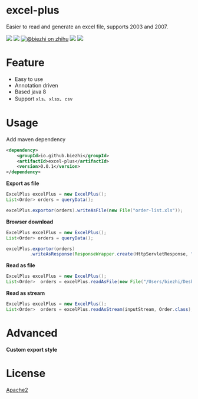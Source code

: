 # excel-plus

Easier to read and generate an excel file, supports 2003 and 2007.

[![](https://img.shields.io/travis/biezhi/excel-plus.svg)](https://travis-ci.org/biezhi/excel-plus)
[![](https://img.shields.io/maven-central/v/io.github.biezhi/excel-plus.svg)](https://mvnrepository.com/artifact/io.github.biezhi/excel-plus)
[![@biezhi on zhihu](https://img.shields.io/badge/zhihu-%40biezhi-red.svg)](https://www.zhihu.com/people/biezhi)
[![](https://img.shields.io/badge/license-Apache2-FF0080.svg)](https://github.com/biezhi/excel-plus/blob/master/LICENSE)
[![](https://img.shields.io/github/followers/biezhi.svg?style=social&label=Follow%20Me)](https://github.com/biezhi)

# Feature

- Easy to use
- Annotation driven
- Based java 8
- Support `xls`、`xlsx`、`csv`

# Usage

Add maven dependency

```xml
<dependency>
    <groupId>io.github.biezhi</groupId>
    <artifactId>excel-plus</artifactId>
    <version>0.0.1</version>
</dependency>
```

**Export as file**

```java
ExcelPlus excelPlus = new ExcelPlus();
List<Order> orders = queryData();

excelPlus.exportor(orders).writeAsFile(new File("order-list.xls"));
```

**Browser download**

```java
ExcelPlus excelPlus = new ExcelPlus();
List<Order> orders = queryData();

excelPlus.exportor(orders)
         .writeAsResponse(ResponseWrapper.create(HttpServletResponse, "order-list.xls"));
```

**Read as file**

```java
ExcelPlus excelPlus = new ExcelPlus();
List<Order>  orders = excelPlus.readAsFile(new File("/Users/biezhi/Desktop/order.xls"), Order.class);
```

**Read as stream**

```java
ExcelPlus excelPlus = new ExcelPlus();
List<Order>  orders = excelPlus.readAsStream(inputStream, Order.class);
```

# Advanced

**Custom export style**

# License

[Apache2](https://github.com/biezhi/excel-plus/blob/master/LICENSE)